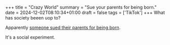 +++
title = "Crazy World"
summary = "Sue your parents for being born."
date = 2024-12-02T08:10:34+01:00
draft = false
tags = ['TikTok']
+++
What has society beeen uop to?

Apparently [someone sued their parents for being born](https://www.snopes.com/fact-check/person-sues-for-being-born/).

It's a social experiment.
